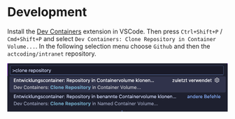 # Development

Install the [Dev Containers](ms-vscode-remote.remote-containers) extension in VSCode. Then press `Ctrl+Shift+P` / `Cmd+Shift+P` and select `Dev Containers: Clone Repository in Container Volume...`. In the following selection menu choose `Github` and then the `actcoding/intranet` repository.

![dev container setup](./art/dev-container-setup.png)

